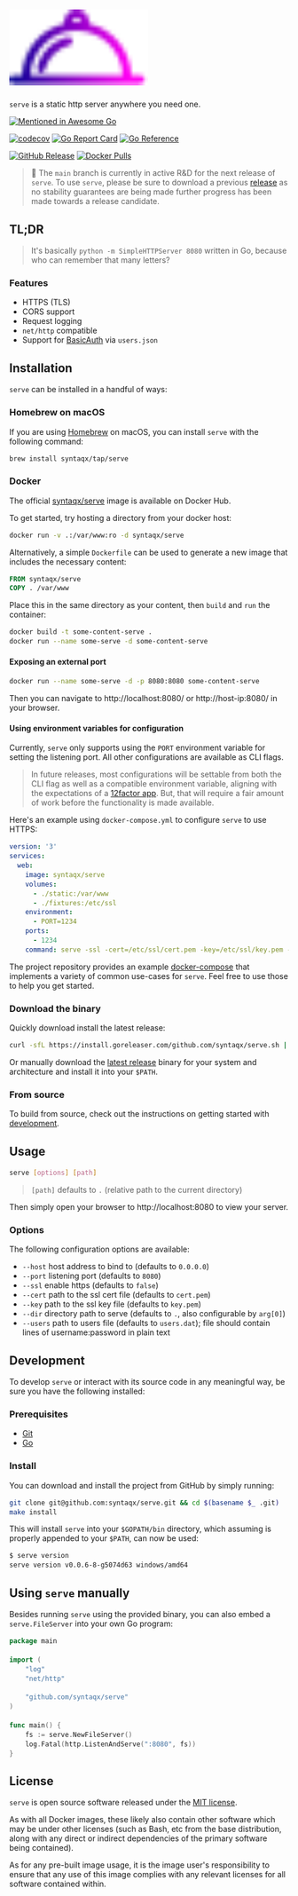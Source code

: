 # <img src="https://raw.githubusercontent.com/syntaqx/serve/main/docs/logo.svg?sanitize=true" width="250">

`serve` is a static http server anywhere you need one.

[homebrew]:   https://brew.sh/
[git]:        https://git-scm.com/
[golang]:     https://golang.org/
[releases]:   https://github.com/syntaqx/serve/releases
[modules]:    https://github.com/golang/go/wiki/Modules
[docker-hub]: https://hub.docker.com/r/syntaqx/serve

[![Mentioned in Awesome Go](https://awesome.re/mentioned-badge.svg)](https://github.com/avelino/awesome-go)

[![codecov](https://codecov.io/gh/syntaqx/serve/branch/main/graph/badge.svg?token=FGkU1ntp8z)](https://codecov.io/gh/syntaqx/serve)
[![Go Report Card](https://goreportcard.com/badge/github.com/syntaqx/serve)](https://goreportcard.com/report/github.com/syntaqx/serve)
[![Go Reference](https://pkg.go.dev/badge/github.com/syntaqx/serve.svg)](https://pkg.go.dev/github.com/syntaqx/serve)

[![GitHub Release](https://img.shields.io/github/release-pre/syntaqx/serve.svg)][releases]
[![Docker Pulls](https://img.shields.io/docker/pulls/syntaqx/serve.svg)][docker-hub]

> 🚨 The `main` branch is currently in active R&D for the next release of `serve`.
> To use `serve`, please be sure to download a previous [release](https://github.com/syntaqx/serve/releases) as no stability guarantees
> are being made further progress has been made towards a release candidate.

## TL;DR

> It's basically `python -m SimpleHTTPServer 8080` written in Go, because who
> can remember that many letters?

### Features

* HTTPS (TLS)
* CORS support
* Request logging
* `net/http` compatible
* Support for [BasicAuth](https://en.wikipedia.org/wiki/Basic_access_authentication) via `users.json`

## Installation

`serve` can be installed in a handful of ways:

### Homebrew on macOS

If you are using [Homebrew][] on macOS, you can install `serve` with the
following command:

```sh
brew install syntaqx/tap/serve
```

### Docker

The official [syntaqx/serve][docker-hub] image is available on Docker Hub.

To get started, try hosting a directory from your docker host:

```sh
docker run -v .:/var/www:ro -d syntaqx/serve
```

Alternatively, a simple `Dockerfile` can be used to generate a new image that
includes the necessary content:

```dockerfile
FROM syntaqx/serve
COPY . /var/www
```

Place this in the same directory as your content, then `build` and `run` the
container:

```sh
docker build -t some-content-serve .
docker run --name some-serve -d some-content-serve
```

#### Exposing an external port

```sh
docker run --name some-serve -d -p 8080:8080 some-content-serve
```

Then you can navigate to http://localhost:8080/ or http://host-ip:8080/ in your
browser.

#### Using environment variables for configuration

[12-factor-config]: https://12factor.net/config

Currently, `serve` only supports using the `PORT` environment variable for
setting the listening port. All other configurations are available as CLI flags.

> In future releases, most configurations will be settable from both the CLI
> flag as well as a compatible environment variable, aligning with the
> expectations of a [12factor app][12-factor-config]. But, that will require a
> fair amount of work before the functionality is made available.

Here's an example using `docker-compose.yml` to configure `serve` to use HTTPS:

```yaml
version: '3'
services:
  web:
    image: syntaqx/serve
    volumes:
      - ./static:/var/www
      - ./fixtures:/etc/ssl
    environment:
      - PORT=1234
    ports:
      - 1234
    command: serve -ssl -cert=/etc/ssl/cert.pem -key=/etc/ssl/key.pem -dir=/var/www
```

The project repository provides an example [docker-compose](./docker-compose.yml)
that implements a variety of common use-cases for `serve`. Feel free to use
those to help you get started.

### Download the binary

Quickly download install the latest release:

```sh
curl -sfL https://install.goreleaser.com/github.com/syntaqx/serve.sh | sh
```

Or manually download the [latest release][releases] binary for your system and
architecture and install it into your `$PATH`.

### From source

To build from source, check out the instructions on getting started with
[development](#development).

## Usage

```sh
serve [options] [path]
```

> `[path]` defaults to `.` (relative path to the current directory)

Then simply open your browser to http://localhost:8080 to view your server.

### Options

The following configuration options are available:

* `--host` host address to bind to (defaults to `0.0.0.0`)
* `--port` listening port (defaults to `8080`)
* `--ssl` enable https (defaults to `false`)
* `--cert` path to the ssl cert file (defaults to `cert.pem`)
* `--key` path to the ssl key file (defaults to `key.pem`)
* `--dir` directory path to serve (defaults to `.`, also configurable by `arg[0]`)
* `--users` path to users file (defaults to `users.dat`); file should contain lines of username:password in plain text

## Development

To develop `serve` or interact with its source code in any meaningful way, be
sure you have the following installed:

### Prerequisites

* [Git][git]
* [Go][golang]

### Install

You can download and install the project from GitHub by simply running:

```sh
git clone git@github.com:syntaqx/serve.git && cd $(basename $_ .git)
make install
```

This will install `serve` into your `$GOPATH/bin` directory, which assuming is
properly appended to your `$PATH`, can now be used:

```sh
$ serve version
serve version v0.0.6-8-g5074d63 windows/amd64
```

## Using `serve` manually

Besides running `serve` using the provided binary, you can also embed a
`serve.FileServer` into your own Go program:

```go
package main

import (
    "log"
    "net/http"

    "github.com/syntaqx/serve"
)

func main() {
    fs := serve.NewFileServer()
    log.Fatal(http.ListenAndServe(":8080", fs))
}
```

## License

[MIT]: https://opensource.org/licenses/MIT

`serve` is open source software released under the [MIT license][MIT].

As with all Docker images, these likely also contain other software which may be
under other licenses (such as Bash, etc from the base distribution, along with
any direct or indirect dependencies of the primary software being contained).

As for any pre-built image usage, it is the image user's responsibility to
ensure that any use of this image complies with any relevant licenses for all
software contained within.
